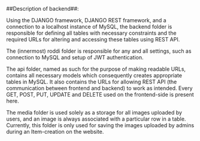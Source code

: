##Description of backend##:

Using the DJANGO framework, DJANGO REST framework, and a connection to a localhost instance of MySQL, the backend folder is responsible for defining all tables with necessary constraints and the required URLs for altering and accessing these tables using REST API.

The (innermost) roddi folder is responsible for any and all settings, such as connection to MySQL and setup of JWT authentication. 

The api folder, named as such for the purpose of making readable URLs, contains all necessary models which consequently creates appropriate tables in MySQL. It also contains the URLs for allowing REST API (the communication between frontend and backend) to work as intended. Every GET, POST, PUT, UPDATE and DELETE used on the frontend-side is present here.

The media folder is used solely as a storage for all images uploaded by users, and an image is always associated with a particular row in a table. Currently, this folder is only used for saving the images uploaded by admins during an Item-creation on the website.
